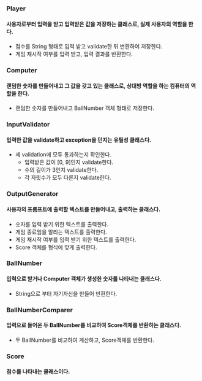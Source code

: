 ### Player
#### 사용자로부터 입력을 받고 입력받은 값을 저장하는 클래스로, 실제 사용자의 역할을 한다.
- 점수를 String 형태로 입력 받고 validate한 뒤 변환하여 저장한다.
- 게임 재시작 여부를 입력 받고, 입력 결과를 반환한다.

### Computer
#### 랜덤한 숫자를 만들어내고 그 값을 갖고 있는 클래스로, 상대방 역할을 하는 컴퓨터의 역할을 한다.
- 랜덤한 숫자를 만들어내고 BallNumber 객체 형태로 저장한다.

### InputValidator
#### 입력한 값을 validate하고 exception을 던지는 유틸성 클래스다.
- 세 validation에 모두 통과하는지 확인한다.
  - 입력받은 값이 [0, 9]인지 validate한다.
  - 수의 길이가 3인지 validate한다.
  - 각 자릿수가 모두 다른지 validate한다.

### OutputGenerator
#### 사용자의 프롬프트에 출력할 텍스트를 만들어내고, 출력하는 클래스다.
- 숫자를 입력 받기 위한 텍스트를 출력한다.
- 게임 종료임을 알리는 텍스트를 출력한다.
- 게임 재시작 여부를 입력 받기 위한 텍스트를 출력한다.
- Score 객체를 형식에 맞게 출력한다.

### BallNumber
#### 입력으로 받거나 Computer 객체가 생성한 숫자를 나타내는 클래스다.
- String으로 부터 자기자신을 만들어 반환한다.

### BallNumberComparer
#### 입력으로 들어온 두 BallNumber를 비교하여 Score객체를 반환하는 클래스다.
- 두 BallNumber를 비교하여 계산하고, Score객체를 반환한다.

### Score
#### 점수를 나타내는 클래스이다.
